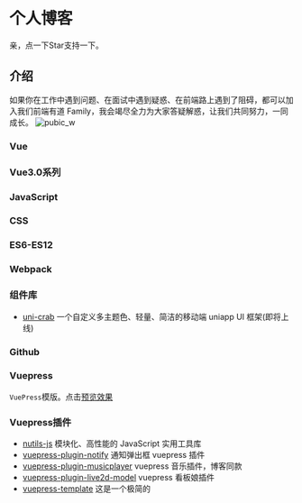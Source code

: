 # 个人博客
亲，点一下Star支持一下。
## 介绍

如果你在工作中遇到问题、在面试中遇到疑惑、在前端路上遇到了阻碍，都可以加入我们前端有道 Family，我会竭尽全力为大家答疑解惑，让我们共同努力，一同成长。
![pubic_w](http://qqlcx5.oss-cn-shanghai.aliyuncs.com/mweb/20210814-pubicw.jpg)
### Vue

### Vue3.0系列

### JavaScript

### CSS

### ES6-ES12

### Webpack

### 组件库
- [uni-crab](https://github.com/qqlcx5/uni-crab) 一个自定义多主题色、轻量、简洁的移动端 uniapp UI 框架(即将上线)

### Github

### Vuepress

`VuePress`模版。点击[预览效果](https://qqlcx5.github.io/vuepress-template/)

### Vuepress插件

- [nutils-js](https://qqlcx5.github.io/nutils-js-site/) 模块化、高性能的 JavaScript 实用工具库
- [vuepress-plugin-notify](https://github.com/qqlcx5/vuepress-plugin-notify) 通知弹出框 vuepress 插件
- [vuepress-plugin-musicplayer](https://github.com/qqlcx5/vuepress-plugin-musicplayer) vuepress 音乐插件，博客同款
- [vuepress-plugin-live2d-model](https://github.com/qqlcx5/vuepress-plugin-live2d-model) vuepress 看板娘插件
- [vuepress-template](https://github.com/qqlcx5/vuepress-template) 这是一个极简的


